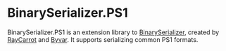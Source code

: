 # BinarySerializer.PS1
BinarySerializer.PS1 is an extension library to [BinarySerializer](https://github.com/RayCarrot/BinarySerializer), created by [RayCarrot](https://github.com/RayCarrot) and [Byvar](https://github.com/byvar). It supports serializing common PS1 formats.